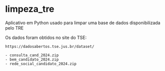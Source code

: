 # limpeza_tre
Aplicativo em Python usado para limpar uma base de dados disponibilizada pelo TRE


Os dados foram obtidos no site do TSE:

    https://dadosabertos.tse.jus.br/dataset/

    - consulta_cand_2024.zip
    - bem_candidato_2024.zip
    - rede_social_candidato_2024.zip
